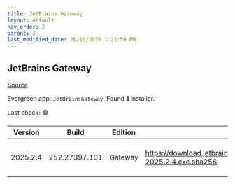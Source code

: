 ```yaml
---
title: JetBrains Gateway
layout: default
nav_order: 2
parent: J
last_modified_date: 26/10/2025 1:23:59 PM
---
```


## JetBrains Gateway

[Source](https://www.jetbrains.com/)

Evergreen app: `JetBrainsGateway`. Found **1** installer.

Last check: 🟢

| Version  | Build         | Edition | Sha256                                                                           | Date       | Size      | Type | URI                                                                                                                                                    |
| -------- | ------------- | ------- | -------------------------------------------------------------------------------- | ---------- | --------- | ---- | ------------------------------------------------------------------------------------------------------------------------------------------------------ |
| 2025.2.4 | 252.27397.101 | Gateway | https://download.jetbrains.com/idea/gateway/JetBrainsGateway-2025.2.4.exe.sha256 | 23/10/2025 | 347702160 | exe  | [https://download.jetbrains.com/idea/gateway/JetBrainsGateway-2025.2.4.exe](https://download.jetbrains.com/idea/gateway/JetBrainsGateway-2025.2.4.exe) |
